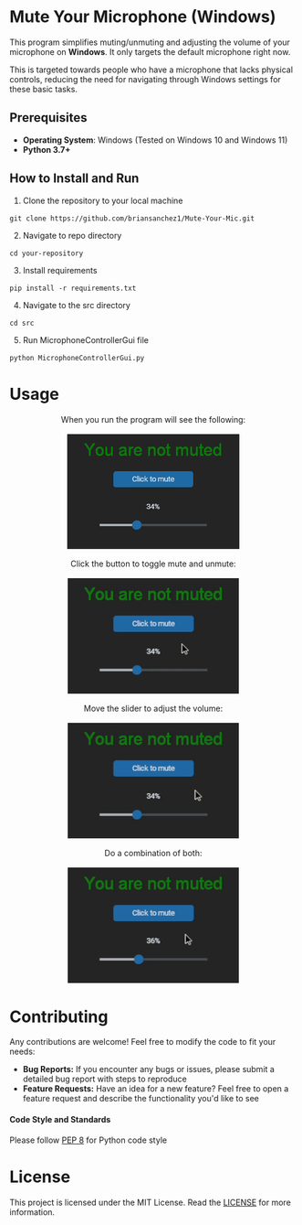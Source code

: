 # Mute Your Microphone (Windows)

This program simplifies muting/unmuting and adjusting the volume of your microphone on **Windows**. It only targets the default microphone right now.

This is targeted towards people who have a microphone that lacks physical controls, reducing the need for navigating through Windows settings for these basic tasks.

## Prerequisites

- **Operating System**: Windows (Tested on Windows 10 and Windows 11)
- **Python 3.7+**

## How to Install and Run

1. Clone the repository to your local machine

```
git clone https://github.com/briansanchez1/Mute-Your-Mic.git
```

2. Navigate to repo directory

```
cd your-repository
```

3. Install requirements

```
pip install -r requirements.txt
```

4. Navigate to the src directory

```
cd src
```

5. Run MicrophoneControllerGui file

```
python MicrophoneControllerGui.py
```

# Usage

<p align="center">
  When you run the program will see the following:
<br/><br/>
  <img src="doc_images/basic_screen.png" alt="animated" />
</p>

<p align="center">
  Click the button to toggle mute and unmute:
<br/><br/>
  <img src="doc_images/toggle.gif" alt="toggle-mute" />
 </p> 
 
<p align="center">
  Move the slider to adjust the volume:
<br/><br/>
  <img src="doc_images/slider.gif" alt="moving-the-slider" />
</p>

<p align="center">
  Do a combination of both:
<br/><br/>
  <img src="doc_images/combination.gif" alt="moving-slider-toggle-mute" />
</p>

# Contributing

Any contributions are welcome! Feel free to modify the code to fit your needs:

- **Bug Reports:** If you encounter any bugs or issues, please submit a detailed bug report with steps to reproduce
- **Feature Requests:** Have an idea for a new feature? Feel free to open a feature request and describe the functionality you'd like to see

#### Code Style and Standards

Please follow [PEP 8](https://www.python.org/dev/peps/pep-0008/) for Python code style

# License

This project is licensed under the MIT License. Read the [LICENSE](LICENSE) for more information.
